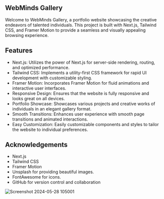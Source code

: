
## WebMinds Gallery
Welcome to WebMinds Gallery, a portfolio website showcasing the creative endeavors of talented individuals. This project is built with Next.js, Tailwind CSS, and Framer Motion to provide a seamless and visually appealing browsing experience.

## Features
 - Next.js: Utilizes the power of Next.js for server-side rendering, routing, and optimized performance.
 - Tailwind CSS: Implements a utility-first CSS framework for rapid UI development with customizable styling.
 - Framer Motion: Incorporates Framer Motion for fluid animations and interactive user interfaces.
 - Responsive Design: Ensures that the website is fully responsive and looks great on all devices.
 - Portfolio Showcase: Showcases various projects and creative works of individuals in an elegant gallery format.
 - Smooth Transitions: Enhances user experience with smooth page transitions and animated interactions.
 - Easy Customization: Easily customizable components and styles to tailor the website to individual preferences.

## Acknowledgements
 - Next.js
 - Tailwind CSS
 - Framer Motion
 - Unsplash for providing beautiful images.
 - FontAwesome for icons.
 - GitHub for version control and collaboration

![Screenshot 2024-05-28 105001](https://github.com/chirasi99/WebMinds-Gallery/assets/87434721/a1061cea-673a-49a3-8d0f-98490b767c6d)

